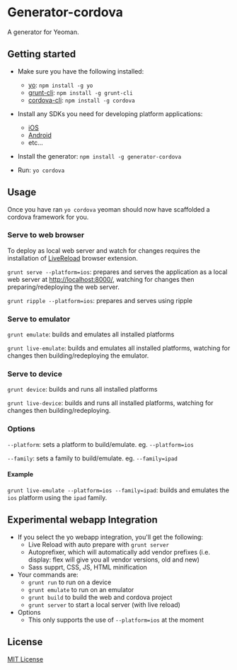 # Generator-cordova
A generator for Yeoman.

## Getting started
- Make sure you have the following installed:
    - [yo](https://github.com/yeoman/yo): `npm install -g yo`
    - [grunt-cli](https://github.com/gruntjs/grunt): `npm install -g grunt-cli`
    - [cordova-cli](https://github.com/apache/cordova-cli): `npm install -g cordova`

- Install any SDKs you need for developing platform applications:
    - [iOS](https://developer.apple.com/xcode/)
    - [Android](http://developer.android.com/sdk/index.html#ExistingIDE)
    - etc...

- Install the generator: `npm install -g generator-cordova`
- Run: `yo cordova`

## Usage
Once you have ran `yo cordova` yeoman should now have scaffolded a cordova framework for you.

### Serve to web browser
To deploy as local web server and watch for changes requires the installation of [LiveReload](http://livereload.com/) browser extension.

`grunt serve --platform=ios`: prepares and serves the application as a local web server at [http://localhost:8000/](http://localhost:8000/), watching for changes then preparing/redeploying the web server.

`grunt ripple --platform=ios`: prepares and serves using ripple

### Serve to emulator
`grunt emulate`: builds and emulates all installed platforms

`grunt live-emulate`: builds and emulates all installed platforms, watching for changes then building/redeploying the emulator.

### Serve to device
`grunt device`: builds and runs all installed platforms

`grunt live-device`: builds and runs all installed platforms, watching for changes then building/redeploying.


### Options
`--platform`: sets a platform to build/emulate. eg. `--platform=ios`

`--family`: sets a family to build/emulate. eg. `--family=ipad`

#### Example
`grunt live-emulate --platform=ios --family=ipad`: builds and emulates the `ios` platform using the `ipad` family.

## Experimental webapp Integration
- If you select the yo webapp integration, you'll get the following:
	- Live Reload with auto prepare with `grunt server`
	- Autoprefixer, which will automatically add vendor prefixes (i.e. display: flex will give you all vendor versions, old and new)
	- Sass supprt, CSS, JS, HTML minification
- Your commands are:
	- `grunt run` to run on a device
	- `grunt emulate` to run on an emulator
	- `grunt build` to build the web and cordova project
	- `grunt server` to start a local server (with live reload)
- Options
	- This only supports the use of `--platform=ios` at the moment

## License
[MIT License](http://en.wikipedia.org/wiki/MIT_License)
